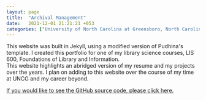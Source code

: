 ```yaml
---
layout: page
title:  "Archival Management"
date:   2021-12-01 21:21:21 +053
categories: ["University of North Carolina at Greensboro, North Carolina"]
---
```


This website was built in Jekyll, using a modified version of Pudhina's template. I created this portfolio for one of my library science courses, LIS 600, Foundations of Library and Information.   
This website highlights an abridged version of my resume and my projects over the years. I plan on adding to this website over the course of my time at UNCG and my career beyond.



[If you would like to see the GitHub source code, please click here.](https://github.com/cdunefsky/cdunefsky.github.io)
